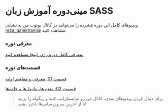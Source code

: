 <!-- language: rtl -->

# مینی‌دوره آموزش زبان SASS

ویدیوهای کامل این دوره فشرده را می‌توانید در کانال یوتوب من به نشانی [reza_qalekhani@](https://www.youtube.com/@reza_qalekhani) مشاهده کنید.

### معرفی دوره

[معرفی کامل دوره را در اینجا مشاهده کنید.](http://www.byreza.ir/sass-mini-course/)

### قسمت‌های دوره
[قسمت 01: معرفی و مفاهیم اولیه](https://youtu.be/Im2c5RoPp_Y)

[قسمت 02: متغیرها، ماژول‌ها و حلقه‌ها](https://youtu.be/IM1ag9rCSMM)


>برای دنبال کردن ویدیوهای بعدی، کانال من رو سابسکرایب کنید و زنگوله را بزنید تا از آخرین به‌روزرسانی‌ها باخبر بشید!